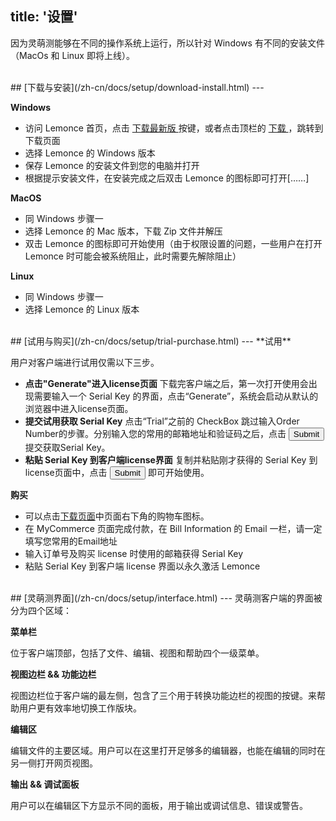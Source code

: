 title: '设置'
---
因为灵萌测能够在不同的操作系统上运行，所以针对 Windows 有不同的安装文件（MacOs 和 Linux 即将上线）。

<br/>
## [下载与安装](/zh-cn/docs/setup/download-install.html)
---

**Windows**

- 访问 Lemonce 首页，点击 <a class="btn-teal" href="https://license.lemonce.com">下载最新版 </a> 按键，或者点击顶栏的 <a class="btn-black" href="https://license.lemonce.com"> 下载 </a>，跳转到下载页面
- 选择 Lemonce 的 Windows 版本
- 保存 Lemonce 的安装文件到您的电脑并打开
- 根据提示安装文件，在安装完成之后双击 Lemonce 的图标即可打开[……]

**MacOS**

- 同 Windows 步骤一
- 选择 Lemonce 的 Mac 版本，下载 Zip 文件并解压
- 双击 Lemonce 的图标即可开始使用（由于权限设置的问题，一些用户在打开 Lemonce 时可能会被系统阻止，此时需要先解除阻止）

**Linux** 

- 同 Windows 步骤一
- 选择 Lemonce 的 Linux 版本

<br/>
## [试用与购买](/zh-cn/docs/setup/trial-purchase.html)
---
**试用**

用户对客户端进行试用仅需以下三步。

- **点击"Generate"进入license页面** 下载完客户端之后，第一次打开使用会出现需要输入一个 Serial Key 的界面，点击“Generate”，系统会启动从默认的浏览器中进入license页面。
- **提交试用获取 Serial Key** 点击“Trial”之前的 CheckBox 跳过输入Order Number的步骤。分别输入您的常用的邮箱地址和验证码之后，点击 <button class="btn-primary">Submit</button> 提交获取Serial Key。
- **粘贴 Serial Key 到客户端license界面** 复制并粘贴刚才获得的 Serial Key 到 license页面中，点击 <button class="btn-success">Submit</button> 即可开始使用。

**购买**

- 可以点击[下载页面](https://license.lemonce.com)中页面右下角的购物车图标。
- 在 MyCommerce 页面完成付款，在 Bill Information 的 Email 一栏，请一定填写您常用的Email地址
- 输入订单号及购买 license 时使用的邮箱获得 Serial Key
- 粘贴 Serial Key 到客户端 license 界面以永久激活 Lemonce

<br/>
## [灵萌测界面](/zh-cn/docs/setup/interface.html)
---
灵萌测客户端的界面被分为四个区域：

**菜单栏** 

位于客户端顶部，包括了文件、编辑、视图和帮助四个一级菜单。

**视图边栏 && 功能边栏** 

视图边栏位于客户端的最左侧，包含了三个用于转换功能边栏的视图的按键。来帮助用户更有效率地切换工作版块。

**编辑区** 

编辑文件的主要区域。用户可以在这里打开足够多的编辑器，也能在编辑的同时在另一侧打开网页视图。

**输出 && 调试面板** 

用户可以在编辑区下方显示不同的面板，用于输出或调试信息、错误或警告。